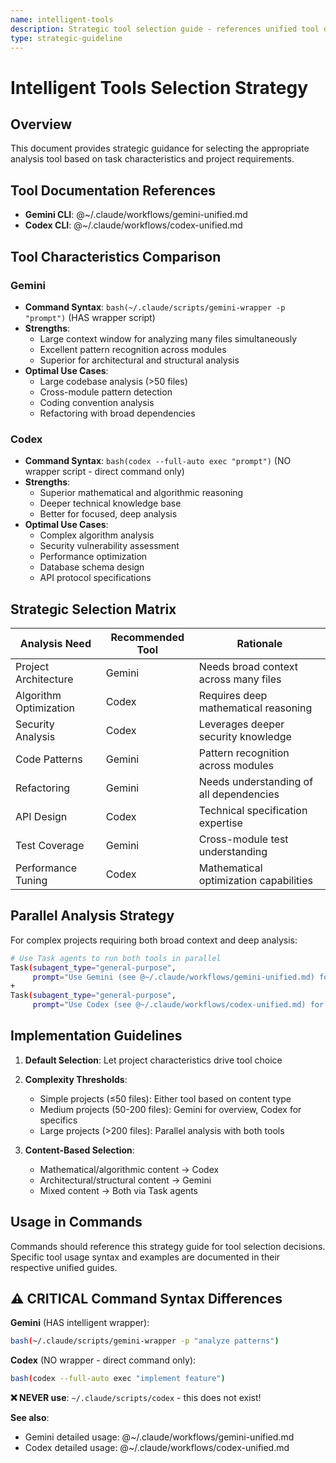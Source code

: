 ```yaml
---
name: intelligent-tools
description: Strategic tool selection guide - references unified tool documentation
type: strategic-guideline
---
```


# Intelligent Tools Selection Strategy

## Overview
This document provides strategic guidance for selecting the appropriate analysis tool based on task characteristics and project requirements.

## Tool Documentation References
- **Gemini CLI**: @~/.claude/workflows/gemini-unified.md
- **Codex CLI**: @~/.claude/workflows/codex-unified.md

## Tool Characteristics Comparison

### Gemini
- **Command Syntax**: `bash(~/.claude/scripts/gemini-wrapper -p "prompt")` (HAS wrapper script)
- **Strengths**:
  - Large context window for analyzing many files simultaneously
  - Excellent pattern recognition across modules
  - Superior for architectural and structural analysis
- **Optimal Use Cases**:
  - Large codebase analysis (>50 files)
  - Cross-module pattern detection
  - Coding convention analysis
  - Refactoring with broad dependencies

### Codex
- **Command Syntax**: `bash(codex --full-auto exec "prompt")` (NO wrapper script - direct command only)
- **Strengths**:
  - Superior mathematical and algorithmic reasoning
  - Deeper technical knowledge base
  - Better for focused, deep analysis
- **Optimal Use Cases**:
  - Complex algorithm analysis
  - Security vulnerability assessment
  - Performance optimization
  - Database schema design
  - API protocol specifications

## Strategic Selection Matrix

| Analysis Need | Recommended Tool | Rationale |
|--------------|------------------|-----------|
| Project Architecture | Gemini | Needs broad context across many files |
| Algorithm Optimization | Codex | Requires deep mathematical reasoning |
| Security Analysis | Codex | Leverages deeper security knowledge |
| Code Patterns | Gemini | Pattern recognition across modules |
| Refactoring | Gemini | Needs understanding of all dependencies |
| API Design | Codex | Technical specification expertise |
| Test Coverage | Gemini | Cross-module test understanding |
| Performance Tuning | Codex | Mathematical optimization capabilities |

## Parallel Analysis Strategy

For complex projects requiring both broad context and deep analysis:

```bash
# Use Task agents to run both tools in parallel
Task(subagent_type="general-purpose",
     prompt="Use Gemini (see @~/.claude/workflows/gemini-unified.md) for architectural analysis")
+
Task(subagent_type="general-purpose",
     prompt="Use Codex (see @~/.claude/workflows/codex-unified.md) for algorithmic analysis")
```

## Implementation Guidelines

1. **Default Selection**: Let project characteristics drive tool choice
2. **Complexity Thresholds**:
   - Simple projects (≤50 files): Either tool based on content type
   - Medium projects (50-200 files): Gemini for overview, Codex for specifics
   - Large projects (>200 files): Parallel analysis with both tools

3. **Content-Based Selection**:
   - Mathematical/algorithmic content → Codex
   - Architectural/structural content → Gemini
   - Mixed content → Both via Task agents

## Usage in Commands

Commands should reference this strategy guide for tool selection decisions.
Specific tool usage syntax and examples are documented in their respective unified guides.

## ⚠️ CRITICAL Command Syntax Differences

**Gemini** (HAS intelligent wrapper):
```bash
bash(~/.claude/scripts/gemini-wrapper -p "analyze patterns")
```

**Codex** (NO wrapper - direct command only):
```bash
bash(codex --full-auto exec "implement feature")
```

**❌ NEVER use**: `~/.claude/scripts/codex` - this does not exist!

**See also**:
- Gemini detailed usage: @~/.claude/workflows/gemini-unified.md
- Codex detailed usage: @~/.claude/workflows/codex-unified.md
